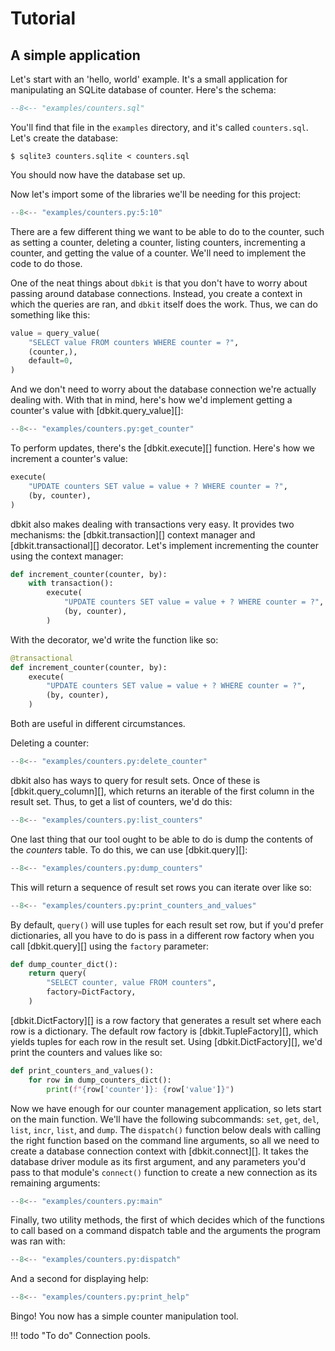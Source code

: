 # Tutorial

## A simple application

Let's start with an 'hello, world' example. It's a small application
for manipulating an SQLite database of counter. Here's the schema:

```sql
--8<-- "examples/counters.sql"
```

You'll find that file in the `examples` directory, and it's called
`counters.sql`. Let's create the database:

    $ sqlite3 counters.sqlite < counters.sql

You should now have the database set up.

Now let's import some of the libraries we'll be needing for this
project:

```python
--8<-- "examples/counters.py:5:10"
```

There are a few different thing we want to be able to do to the counter, such
as setting a counter, deleting a counter, listing counters, incrementing a
counter, and getting the value of a counter. We'll need to implement the code
to do those.

One of the neat things about `dbkit` is that you don't have to worry about
passing around database connections. Instead, you create a context in which the
queries are ran, and `dbkit` itself does the work. Thus, we can do something
like this:

```python
value = query_value(
    "SELECT value FROM counters WHERE counter = ?",
    (counter,),
    default=0,
)
```

And we don't need to worry about the database connection we're actually dealing
with. With that in mind, here's how we'd implement getting a counter's value
with [dbkit.query_value][]:

```python
--8<-- "examples/counters.py:get_counter"
```

To perform updates, there's the [dbkit.execute][] function. Here's how we
increment a counter's value:

```python
execute(
    "UPDATE counters SET value = value + ? WHERE counter = ?",
    (by, counter),
)
```

dbkit also makes dealing with transactions very easy. It provides two
mechanisms: the [dbkit.transaction][] context manager and
[dbkit.transactional][] decorator. Let's implement incrementing the counter
using the context manager:

```python
def increment_counter(counter, by):
    with transaction():
        execute(
            "UPDATE counters SET value = value + ? WHERE counter = ?",
            (by, counter),
        )
```

With the decorator, we'd write the function like so:

```python
@transactional
def increment_counter(counter, by):
    execute(
        "UPDATE counters SET value = value + ? WHERE counter = ?",
        (by, counter),
    )
```

Both are useful in different circumstances.

Deleting a counter:

```python
--8<-- "examples/counters.py:delete_counter"
```

dbkit also has ways to query for result sets. Once of these is
[dbkit.query_column][], which returns an iterable of the first column in the
result set. Thus, to get a list of counters, we'd do this:

```python
--8<-- "examples/counters.py:list_counters"
```

One last thing that our tool ought to be able to do is dump the contents of the
_counters_ table. To do this, we can use [dbkit.query][]:

```python
--8<-- "examples/counters.py:dump_counters"
```

This will return a sequence of result set rows you can iterate over like so:

```python
--8<-- "examples/counters.py:print_counters_and_values"
```

By default, `query()` will use tuples for each result set row, but if you'd
prefer dictionaries, all you have to do is pass in a different row factory when
you call [dbkit.query][] using the `factory` parameter:

```python
def dump_counter_dict():
    return query(
        "SELECT counter, value FROM counters",
        factory=DictFactory,
    )
```

[dbkit.DictFactory][] is a row factory that generates a result set where each
row is a dictionary. The default row factory is [dbkit.TupleFactory][], which
yields tuples for each row in the result set. Using [dbkit.DictFactory][], we'd
print the counters and values like so:

```python
def print_counters_and_values():
    for row in dump_counters_dict():
        print(f"{row['counter']}: {row['value']}")
```

Now we have enough for our counter management application, so lets start on the
main function. We'll have the following subcommands: `set`, `get`, `del`,
`list`, `incr`, `list`, and `dump`. The `dispatch()` function below deals with
calling the right function based on the command line arguments, so all we need
to create a database connection context with [dbkit.connect][]. It takes the
database driver module as its first argument, and any parameters you'd pass to
that module's `connect()` function to create a new connection as its remaining
arguments:

```python
--8<-- "examples/counters.py:main"
```

Finally, two utility methods, the first of which decides which of the functions
to call based on a command dispatch table and the arguments the program was ran
with:

```python
--8<-- "examples/counters.py:dispatch"
```

And a second for displaying help:

```python
--8<-- "examples/counters.py:print_help"
```

Bingo! You now has a simple counter manipulation tool.

!!! todo "To do"
    Connection pools.

